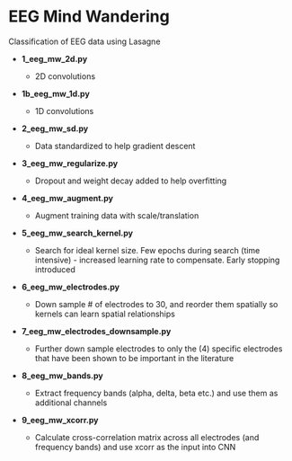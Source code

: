 # EEG Mind Wandering

Classification of EEG data using Lasagne

* **1_eeg_mw_2d.py**
  * 2D convolutions

* **1b_eeg_mw_1d.py**
  * 1D convolutions

* **2_eeg_mw_sd.py**
  * Data standardized to help gradient descent

* **3_eeg_mw_regularize.py**
  * Dropout and weight decay added to help overfitting

* **4_eeg_mw_augment.py**
  * Augment training data with scale/translation

* **5_eeg_mw_search_kernel.py**
  * Search for ideal kernel size. Few epochs during search (time intensive) - increased learning rate to compensate. Early stopping introduced

* **6_eeg_mw_electrodes.py**
  * Down sample # of electrodes to 30, and reorder them spatially so kernels can learn spatial relationships

* **7_eeg_mw_electrodes_downsample.py**
  * Further down sample electrodes to only the (4) specific electrodes that have been shown to be important in the literature

* **8_eeg_mw_bands.py**
  * Extract frequency bands (alpha, delta, beta etc.) and use them as additional channels

* **9_eeg_mw_xcorr.py**
  * Calculate cross-correlation matrix across all electrodes (and frequency bands) and use xcorr as the input into CNN
